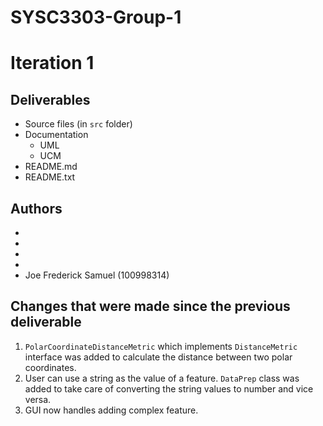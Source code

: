 # SYSC3303-Group-1
# Iteration 1

## Deliverables
* Source files (in `src` folder)
* Documentation
  - UML
  - UCM
* README.md
* README.txt


## Authors
- 
- 
- 
- 
- Joe Frederick Samuel (100998314)

## Changes that were made since the previous deliverable
1. `PolarCoordinateDistanceMetric` which implements `DistanceMetric` interface was added to calculate the distance between two polar coordinates.
2. User can use a string as the value of a feature. `DataPrep` class was added to take care of converting the string values to number and vice versa. 
3. GUI now handles adding complex feature.
